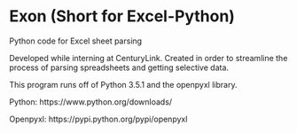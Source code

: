 # Exon (Short for Excel-Python)
Python code for Excel sheet parsing

Developed while interning at CenturyLink. Created in order to streamline the process of parsing spreadsheets and getting selective data.

<p>This program runs off of Python 3.5.1 and the openpyxl library.</p>
<p>Python: https://www.python.org/downloads/</p>
<p>Openpyxl: https://pypi.python.org/pypi/openpyxl</p>
